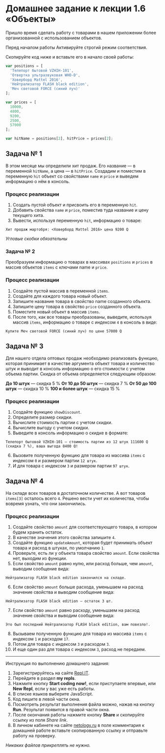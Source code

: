 # Домашнее задание к лекции 1.6 «Объекты»
Пришло время сделать работу с товарами в нашем приложении более организованной с использованием объектов.

Перед началом работы
Активируйте строгий режим соответствия.

Скопируйте код ниже и вставьте его в начало своей работы:

```javascript
var positions = [
  'Телепорт бытовой VZHIH-101',
  'Отвертка ультразвуковая WHO-D',
  'Ховерборд Mattel 2016',
  'Нейтрализатор FLASH black edition',
  'Меч световой FORCE (синий луч)'
];

var prices = [
  10000,
  4800,
  9200,
  2500,
  57000
];

var hitName = positions[2], hitPrice = prices[2];
```

## Задача № 1
В этом месяце мы определили хит продаж. Его название — в переменной `hitName`, а цена — в `hitPrice`. Cоздадим и поместим в переменную `hit` объект со свойствами `name` и `price` и выведем информацию о нём в консоль.

### Процесс реализации
1. Создать пустой объект и присвоить его в переменную `hit`.
2. Добавить свойства `name` и `price`, поместив туда название и цену текущего хита.
3. Вывести, используя переменную `hit`, информацию о товаре: 
```
Хит продаж мартобря: <Ховерборд Mattel 2016> цена 9200 Q
```
*Угловые скобки обязательны*

### Задача № 2
Преобразуем информацию о товарах в массивах `positions` и `prices` в массив объектов `items` с ключами name и `price`.

### Процесс реализации
1. Создайте пустой массив в переменной `items`.
2. Создайте для каждого товара новый объект.
3. Запишите название товара в свойство name созданного объекта.
4. Запишите цену товара в свойство `price` созданного объекта.
5. Поместите новый объект в массив `items`.
6. После того, как все товары преобразованы, выведите, используя массив `items`, информацию о товаре с индексом `4` в консоль в виде:
```
Купите Меч световой FORCE (синий луч) по цене 57000 Q
```

## Задача № 3
Для нашего отдела оптовых продаж необходимо реализовать функцию, которая принимает в качестве аргумента объект товара и количество штук и выводит в консоль информацию о его стоимости с учетом объема партии. Скидка от объема определяется следующим образом:

**До 10 штук** — скидка 5 %
**От 10 до 50 штук** — скидка 7 %
**От 50 до 100 штук** — скидка 10 %
**100 и более штук** — скидка 15 %

### Процесс реализации
1. Создайте функцию `showDiscount`.
2. Определите размер скидки.
3. Вычислите стоимость партии с учетом скидки.
4. Вычислите выгоду с учетом скидки.
5. Выведите в консоль информацию о скидке в формате:
```
Телепорт бытовой VZHIH-101 — стоимость партии из 12 штук 111600 Q (скидка 7 %), ваша выгода 8400 Q!
```
6. Вызовите полученную функцию для товара из массива `items` с индексом `0` и размером партии `12 штук`.
7. И для товара с индексом `3` и размером партии `97 штук`.

## Задача № 4
На складе всех товаров в достаточном количестве. А вот товаров `items[3]` осталось всего `4`. Решено вести учет их количества, чтобы вовремя узнать, что они закончились.

### Процесс реализации
1. Создайте свойство `amount` для соответствующего товара, в котором будем хранить остаток.
2. В качестве значения этого свойства запишите `4`.
3. Создайте функцию `updateAmount`, которая будет принимать объект товара и расход в штуках, по умолчанию `1`.
4. Проверьте, есть ли у объекта товара свойство `amount`. Если свойства нет, выходим из функции.
5. Если свойство `amount` равно нулю, или расход больше, чем `amount`, выводим сообщение вида: 
```
Нейтрализатор FLASH black edition закончился на складе.
```
6. Если свойство `amount` больше расхода, уменьшаем на расход значение свойства и выводим сообщение вида: 
```
Нейтрализатор FLASH black edition — остаток 3 шт.
```
7. Если свойство `amount` равно расходу, уменьшаем на расход значение свойства и выводим сообщение вида:
```
Это был последний Нейтрализатор FLASH black edition, вам повезло!.
```
8. Вызываем полученную функцию для товара из массива `items` с индексом `1` и расходом `17`.
9. Потом для товара с индексом `3` и расходом `3`.
10. И еще один раз для товара с индексом `3`, расход не передаем.

---
Инструкция по выполнению домашнего задания:

1. Зарегистрируйтесь на сайте [Repl.IT](https://repl.it/).
2. Перейдите в раздел **my repls**.
3. Нажмите кнопку **Start coding now!**, если приступаете впервые, или **New Repl**, если у вас уже есть работы.
4. В списке языков выберите JavaScript.
5. Код пишите в левой части окна.
6. Посмотреть результат выполнения файла можно, нажав на кнопку **Run**. Результат появится в правой части окна.
7. После окончания работы нажмите кнопку **Share** и скопируйте ссылку из поля *Share link*.
8. В личном кабинете на сайте [netology.ru](http://netology.ru/) в поле комментария к домашней работе вставьте скопированную ссылку и отправьте работу на проверку.

*Никаких файлов прикреплять не нужно.*